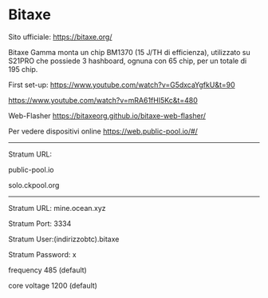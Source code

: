 # Bitaxe
Sito ufficiale: https://bitaxe.org/

Bitaxe Gamma monta un chip BM1370 (15 J/TH di efficienza), utilizzato su S21PRO che possiede 3 hashboard, ognuna con 65 chip, per un totale di 195 chip.

First set-up:
https://www.youtube.com/watch?v=G5dxcaYgfkU&t=90

https://www.youtube.com/watch?v=mRA61fHI5Kc&t=480

Web-Flasher 
https://bitaxeorg.github.io/bitaxe-web-flasher/

Per vedere dispositivi online
https://web.public-pool.io/#/

-----------------------------------
Stratum URL:

public-pool.io

solo.ckpool.org

-----------------------------------
Stratum URL: mine.ocean.xyz

Stratum Port: 3334

Stratum User:(indirizzobtc).bitaxe

Stratum Password: x

frequency 485 (default)

core voltage 1200 (default)
